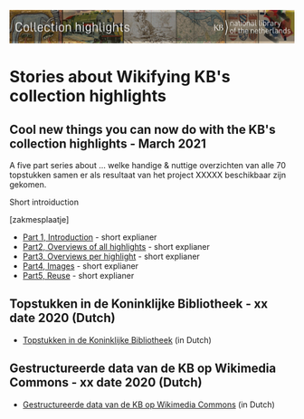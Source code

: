 ![Banner](https://raw.githubusercontent.com/KBNLwikimedia/KBCollectionHighlights/main/banners/KBTopstukkenBannerWikimedia_EN.jpg)
# Stories about Wikifying KB's collection highlights 

## Cool new things you can now do with the KB's collection highlights - March 2021
A five part series about ... welke handige & nuttige overzichten van alle 70 topstukken samen er als resultaat van het project XXXXX beschikbaar zijn gekomen.

Short introiduction 

[zakmesplaatje]

* [Part 1, Introduction](https://kbnlwikimedia.github.io/KBCollectionHighlights/Cool%20new%20things%20you%20can%20now%20do%20with%20the%20KB's%20collection%20highlights%20-%20Part%201%2C%20Introduction.html) - short explianer
* [Part2, Overviews of all highlights](https://kbnlwikimedia.github.io/KBCollectionHighlights/Cool%20new%20things%20you%20can%20now%20do%20with%20the%20KB's%20collection%20highlights%20-%20Part%202%2C%20Overviews%20of%20all%20highlights.html) - short explianer
* [Part3, Overviews per highlight](https://kbnlwikimedia.github.io/KBCollectionHighlights/Cool%20new%20things%20you%20can%20now%20do%20with%20the%20KB's%20collection%20highlights%20-%20Part%203%2C%20Overviews%20per%20highlight.html) - short explianer
* [Part4, Images](https://kbnlwikimedia.github.io/KBCollectionHighlights/Cool%20new%20things%20you%20can%20now%20do%20with%20the%20KB's%20collection%20highlights%20-%20Part%204%2C%20Images.html) - short explianer
* [Part5, Reuse](https://kbnlwikimedia.github.io/KBCollectionHighlights/Cool%20new%20things%20you%20can%20now%20do%20with%20the%20KB's%20collection%20highlights%20-%20Part%205%2C%20Reuse.html) - short explianer


## Topstukken in de Koninklijke Bibliotheek - xx date 2020 (Dutch)
* <a href="https://medium.com/@ecritures/topstukken-in-de-koninklijke-bibliotheek-b32780f314f8">Topstukken in de Koninklijke Bibliotheek</a> (in Dutch)


## Gestructureerde data van de KB op Wikimedia Commons - xx date 2020 (Dutch)
* <a href="https://medium.com/@ecritures/gestructureerde-data-van-de-kb-op-wikimedia-commons-35dc948c2eee">Gestructureerde data van de KB op Wikimedia Commons</a> (in Dutch)
